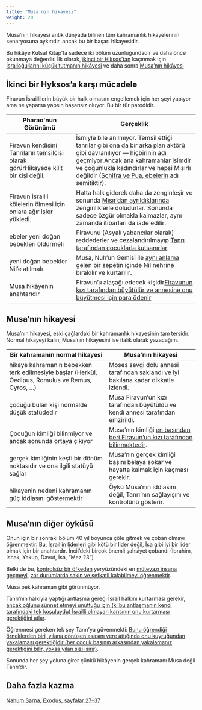 ```yaml
---
title: "Musa’nın hikayesi"
weight: 20
---
```


Musa’nın hikayesi antik dünyada bilinen tüm kahramanlık hikayelerinin senaryosuna aykırıdır, ancak bu bir başarı hikayesidir.

Bu hikâye Kutsal Kitap’ta sadece iki bölüm uzunluğundadır ve daha önce okunmaya değerdir. İlk olarak, [ikinci bir Hiksos’tan](/bible/exodus/expl/the-story-before-the-exodus) kaçınmak için [İsrailoğullarını küçük tutmanın hikâyesi](https://www.bibleserver.com/TR/M%C4%B1s%C4%B1rdan%20%C3%87%C4%B1k%C4%B1%C5%9F1) ve daha sonra [Musa’nın hikâyesi](https://www.bibleserver.com/TR/M%C4%B1s%C4%B1rdan%20%C3%87%C4%B1k%C4%B1%C5%9F2)

## İkinci bir Hyksos’a karşı mücadele

<a name="e6bc"></a>
Firavun İsraillilerin büyük bir halk olmasını engellemek için her şeyi yapıyor ama ne yaparsa yapsın başarısız oluyor. Bu bir tür parodidir.

| Pharao'nun Görünümü | Gerçeklik |
|---------------------|-----------|
| Firavun kendisini Tanrıların temsilcisi olarak görürHikayede kilit bir kişi değil. | İsmiyle bile anılmıyor. Temsil ettiği tanrılar gibi ona da bir arka plan aktörü gibi davranılıyor — hiçbirinin adı geçmiyor.Ancak ana kahramanlar isimdir ve çoğunlukla kadındırlar ve hepsi Mısırlı değildir ([Schifra ve Pua, ebelerin](https://www.bibleserver.com/TR/M%C4%B1s%C4%B1rdan%20%C3%87%C4%B1k%C4%B1%C5%9F1%3A15) adı semitiktir). |
| Firavun İsrailli kölelerin ölmesi için onlara ağır işler yükledi. | Hatta halk giderek daha da zenginleşir ve sonunda [Mısır’dan ayrıldıklarında ](https://www.bibleserver.com/TR/M%C4%B1s%C4%B1rdan%20%C3%87%C4%B1k%C4%B1%C5%9F12%3A35-36)zenginliklerle doludurlar. Sonunda sadece özgür olmakla kalmazlar, aynı zamanda itibarları da iade edilir. |
| ebeler yeni doğan bebekleri öldürmeli | Firavunu (Asyalı yabancılar olarak) reddederler ve cezalandırılmayıp [Tanrı tarafından çocuklarla kutsanırlar](https://www.bibleserver.com/TR/M%C4%B1s%C4%B1rdan%20%C3%87%C4%B1k%C4%B1%C5%9F1%3A21) |
| yeni doğan bebekler Nil’e atılmalı | Musa, Nuh’un Gemisi ile [aynı anlama](https://biblehub.com/hebrew/strongs_8392.htm) gelen bir sepetin içinde Nil nehrine bırakılır ve kurtarılır. |
| Musa hikâyenin anahtarıdır | Firavun’u alaşağı edecek kişidir[Firavunun kızı tarafından büyütülür ve annesine onu büyütmesi için para ödenir](https://www.bibleserver.com/TR/M%C4%B1s%C4%B1rdan%20%C3%87%C4%B1k%C4%B1%C5%9F2%3A5-10) |

## Musa’nın hikayesi

<a name="ae0c"></a>
Musa’nın hikayesi, eski çağlardaki bir kahramanlık hikayesinin tam tersidir. Normal hikayeyi kalın, Musa’nın hikayesini ise italik olarak yazacağım.

| Bir kahramanın normal hikayesi | Musa'nın hikayesi |
|--------------------------------|-------------------|
| hikaye kahramanın bebekken terk edilmesiyle başlar (Herkül, Oedipus, Romulus ve Remus, Cyros, ...) | Moses sevgi dolu annesi tarafından saklandı ve iyi bakılana kadar dikkatle izlendi. |
| çocuğu bulan kişi normalde düşük statüdedir | Musa Firavun’un kızı tarafından büyütüldü ve kendi annesi tarafından emzirildi. |
| Çocuğun kimliği bilinmiyor ve ancak sonunda ortaya çıkıyor | Musa’nın kimliği [en başından beri Firavun’un kızı tarafından bilinmektedir](https://www.bibleserver.com/TR/M%C4%B1s%C4%B1rdan%20%C3%87%C4%B1k%C4%B1%C5%9F2%3A6). |
| gerçek kimliğinin keşfi bir dönüm noktasıdır ve ona ilgili statüyü sağlar | Musa’nın gerçek kimliği başını belaya sokar ve hayatta kalmak için kaçması gerekir. |
| hikayenin nedeni kahramanın güç iddiasını göstermektir | Öykü Musa’nın iddiasını değil, Tanrı’nın sağlayışını ve kontrolünü gösterir. |

## Musa’nın diğer öyküsü

<a name="3d63"></a>
Onun için bir sonraki bölüm 40 yıl boyunca çöle gitmek ve çoban olmayı öğrenmektir. Bu, [İsrail’in liderleri gib](https://www.bibleserver.com/TR/Hezekiel34)i kötü bir lider değil, [İsa](https://www.bibleserver.com/TR/Yuhanna10) gibi iyi bir lider olmak için bir anahtardır. İncil’deki birçok önemli şahsiyet çobandı (İbrahim, İshak, Yakup, Davut, İsa, “Mez.23”)

Belki de bu, [kontrolsüz bir öfkeden](https://www.bibleserver.com/TR/M%C4%B1s%C4%B1rdan%20%C3%87%C4%B1k%C4%B1%C5%9F2%3A11-12) yeryüzündeki en [mütevazı insana geçmeyi](https://www.bibleserver.com/TR/%C3%87%C3%B6lde%20Say%C4%B1m12%3A3), [zor durumlarda sakin ve şefkatli kalabilmeyi öğrenmektir](https://www.bibleserver.com/TR/%C3%87%C3%B6lde%20Say%C4%B1m12).

Musa pek kahraman gibi görünmüyor.

Tanrı’nın halkıyla yaptığı antlaşma gereği İsrail halkını kurtarması gerekir, [ancak oğlunu sünnet etmeyi unuttuğu için (ki bu antlaşmanın kendi tarafındaki tek koşuluydu) İsrailli olmayan karısının onu kurtarması gerektiğini atlar](https://www.bibleserver.com/TR/M%C4%B1s%C4%B1rdan%20%C3%87%C4%B1k%C4%B1%C5%9F4%3A24-25).

Öğrenmesi gereken tek şey Tanrı’ya güvenmekti: [Bunu öğrendiği örneklerden biri, yılana dönüşen asasını yere attığında onu kuyruğundan yakalaması gerektiğidir (her çocuk başının arkasından yakalamanız gerektiğini bilir, yoksa yılan sizi ısırır)](https://www.bibleserver.com/TR/M%C4%B1s%C4%B1rdan%20%C3%87%C4%B1k%C4%B1%C5%9F4%3A2-5).

Sonunda her şey yoluna girer çünkü hikâyenin gerçek kahramanı Musa değil Tanrı’dır.

## Daha fazla kazma

[Nahum Sarna, Exodus, sayfalar 27–37](/about/ressources/index.html#sarna_exo)

